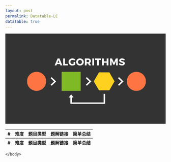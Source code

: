 ```yaml
---
layout: post
permalink: Datatable-LC
datatable: true
---
```

![](/assets/img/blogs/2100-01-01/algorithms.png)

<html lang="zh">
    <head>
        <meta charset="utf-8" />
        <title>LC DataTables</title>
        <!--样式-->
        <link rel="stylesheet" type="text/css" href="/assets/css/jquery.dataTables.css">
        <!-- jQuery -->
        <script type="text/javascript" charset="utf8" src="/assets/js/jquery.min.js"></script>
        <!-- DataTables -->
        <script type="text/javascript" charset="utf8" src="/assets/js/jquery.dataTables.js"></script>
        <script type="text/javascript">
            $(document).ready(function() {
                var payload = [
                    ["lc0001", "E", "Array", "Two Sum", "HashMap"],
                    ["lc0002", "E", "LinkedList", "Add Two Numbers", ""],
                    ["lc0003", "M", "String", "Longest Substring without Repeating Characters", "滑动窗口"],
                    ["lc0004", "M", "Array", "Median of Two Sorted Arrays", ""],
                    ["lc0005", "M", "String", "Longest Palindromic Substring", ""],
                    ["lc0006", "M", "String", "ZigZag Conversion", ""],
                    ["lc0007", "M", "Math", "Reverse Integer", ""],
                    ["lc0008", "M", "String", "String to Integer\(atoi\)", ""],
                    ["lc0009", "M", "Math", "Palindrome Number", ""],
                    ["lc0010", "M", "String", "Regular Expression Matching", ""],
                    ["lc0011", "M", "Array", "Container With Most Water", ""],
                    ["lc0012", "M", "String", "Integer to Roman", ""],
                    ["lc0013", "M", "String", "Roman to Integer", ""],
                    ["lc0014", "M", "String", "Longest Common Prefix", ""],
                    ["lc0015", "M", "Array", "3Sum", ""],
                    ["lc0016", "M", "Array", "3Sum Closest", ""],
                    ["lc0017", "M", "String", "Letter Combinations of a Phone Number", ""],
                    ["lc0018", "M", "Array", "4Sum", ""],
                    ["lc0019", "M", "LinkedList", "Remove Nth Node From End of List", ""],
                    ["lc0020", "M", "Stack", "Valid Parentheses", ""],
                    ["lc0021", "M", "LinkedList", "Merge Two Sorted Lists", ""],
                    ["lc0022", "M", "String", "Generate Parentheses", ""],
                    ["lc0023", "M", "LinkedList", "Merge k Sorted Lists", ""],
                    ["lc0024", "M", "LinkedList", "Swap Nodes in Pairs", ""],
                    ["lc0025", "M", "LinkedList", "Reverse Nodes in k-Group", ""],
                    ["lc0026", "M", "Array", "Remove Duplicates from Sorted Array", ""],
                    ["lc0027", "M", "Array", "Remove Element", ""],
                    ["lc0028", "M", "String", "Implement substr", ""],
                    ["lc0029", "M", "Bit Manipulation", "Divide Two Integers", ""],
                    ["lc0030", "M", "Two Pointers", "Substring with Concatenation of All Words", "找出字符串中所有给的words的起始index"],
                    ["lc0031", "M", "Array", "Next Permutation", ""],
                    ["lc0032", "H", "DP, Stack", "Longest Valid Parentheses", ""],
                    ["lc0033", "M", "Array", "Search in Rotated Sorted Array", ""],
                    ["lc0034", "M", "Array", "Find First and Last Position of Element in Sorted Array \(Search for a Range\)", ""],
                    ["lc0035", "M", "Array", "Search Insertion Position", ""],
                    ["lc0036", "M", "Array", "Valid Sudoku", ""],
                    ["lc0037", "M", "Backtracking", "Sudoku Solver", ""],
                    ["lc0038", "M", "String", "Count and Say", ""],
                    ["lc0039", "M", "Backtracking", "Combination Sum", ""],
                    ["lc0040", "M", "Backtracking", "Combination Sum II", ""],
                    ["lc0041", "M", "Array", "First Missing Positive", ""],
                    ["lc0042", "M", "Stack", "Trapping Rain Water", ""],
                    ["lc0043", "M", "String", "Multiply Strings", ""],
                    ["lc0044", "H", "DP", "Wildcard Matching", "二维DP"],
                    ["lc0045", "M", "DP, Greedy", "Jump Game II", ""],
                    ["lc0046", "M", "Backtracking", "Permutations", ""],
                    ["lc0047", "M", "Backtracking", "Permutations II", ""],
                    ["lc0048", "M", "Array", "Rotate Image", ""],
                    ["lc0049", "M", "String", "Group Anagrams", ""],
                    ["lc0050", "M", "Binary Search", "Power\(x, n\)", ""],
                    ["lc0051", "M", "Backtracking", "N-Queens", ""],
                    ["lc0052", "H", "Backtracking", "N-Queens II", ""],
                    ["lc0053", "M", "Array", "Maximum Subarray", ""],
                    ["lc0054", "M", "Array", "Spiral Matrix", ""],
                    ["lc0055", "M", "DP, Greedy", "Jump Game", ""],
                    ["lc0056", "M", "Sorting", "Merge Intervals", ""],
                    ["lc0057", "M", "Greedy", "Insert Interval", ""],
                    ["lc0058", "E", "String", "Length of Last Word", ""],
                    ["lc0059", "M", "Array", "Spiral Matrix II", ""],
                    ["lc0060", "H", "Math", "Permutation Sequence", ""],
                    ["lc0061", "M", "LinkedList", "Rotate List", ""],
                    ["lc0062", "M", "DP", "Unique Path", ""],
                    ["lc0063", "M", "DP", "Unique Path II", ""],
                    ["lc0064", "M", "DP", "Minimum Path Sum", ""],
                    ["lc0065", "M", "String", "Valid Number", ""],
                    ["lc0066", "M", "Array", "Plus One", ""],
                    ["lc0067", "M", "String", "Add Binary", ""],
                    ["lc0068", "H", "String", "Text Justification", "分首行末行和普通行模拟"],
                    ["lc0069", "M", "Binary Search", "Sqrt\(x\)", ""],
                    ["lc0070", "M", "DP", "Climb Stairs", ""],
                    ["lc0071", "M", "Stack", "Simplify Path", ""],
                    ["lc0072", "M", "DP", "Edit Distance", ""],
                    ["lc0073", "M", "Array", "Set Matrix Zeroes", ""],
                    ["lc0074", "M", "Array", "Search a 2D Matrix", ""],
                    ["lc0075", "M", "", "**75 Sort Colors**", ""],
                    ["lc0076", "M", "Two Pointers", "Minimum Window Substring", ""],
                    ["lc0077", "M", "Backtracking", "Combinations", ""],
                    ["lc0078", "M", "Backtracking", "Subsets", ""],
                    ["lc0079", "M", "Backtracking", "Word Search", ""],
                    ["lc0080", "M", "Array", "Remove Duplicates from Sorted Array II", "跟26比，允许元素最多出现两次"],
                    ["lc0081", "M", "Array", "Search in Rotated Sorted Array II", ""],
                    ["lc0082", "M", "LinkedList", "Remove Duplicates from Sorted List II", ""],
                    ["lc0083", "M", "LinkedList", "Remove Duplicates from Sorted List", ""],
                    ["lc0084", "M", "Array", "Largest Rectangle in Histogram", ""],
                    ["lc0085", "M", "Array", "Maximum Rectangle", ""],
                    ["lc0086", "M", "LinkedList", "Partition List", ""],
                    ["lc0087", "H", "String, DP", "Scramble String", ""],
                    ["lc0088", "M", "Array", "Merge Sorted Array", ""],
                    ["lc0089", "M", "Backtracking", "Gray Code", ""],
                    ["lc0090", "M", "Backtracking", "Subsets II", ""],
                    ["lc0091", "M", "DP", "Decode Ways", ""],
                    ["lc0092", "M", "LinkedList", "Reverse Linked List II", ""],
                    ["lc0093", "M", "Backtracking", "Restore IP Addresses", ""],
                    ["lc0094", "M", "Tree", "Binary Tree Inorder Traversal", ""],
                    ["lc0095", "M", "Tree", "Unique Binary Search Trees II", ""],
                    ["lc0096", "M", "DP, Tree", "Unique Binary Search Trees", "卡塔兰数的DP，两半截相乘的累加"],
                    ["lc0097", "M", "String, DP", "Interleaving String", ""],
                    ["lc0098", "M", "DFS, Tree", "Validate Binary Search Tree", ""],
                    ["lc0099", "M", "Tree", "Recover Binary Search Tree", ""],
                    ["lc0100", "M", "Tree", "Same Tree", ""],
                    ["lc0101", "M", "Tree", "Symmetric Tree", ""],
                    ["lc0102", "M", "Tree", "Binary Tree Level Order Traversal", ""],
                    ["lc0103", "M", "Tree", "Binary Tree Zigzag Level Order Traversal", ""],
                    ["lc0104", "M", "Tree", "Maximum Depth of Binary Tree", ""],
                    ["lc0105", "M", "Tree", "Construct Binary Tree from Preorder and Inorder Traversal", ""],
                    ["lc0106", "M", "Tree", "Construct Binary Tree from Inorder and Postorder Traversal", ""],
                    ["lc0107", "M", "Tree", "Binary Tree Level Order Traversal II", ""],
                    ["lc0108", "M", "Tree", "Convert Sorted Array to Binary Search Tree", ""],
                    ["lc0109", "M", "Tree", "Convert Sorted List to Binary Search Tree", ""],
                    ["lc0110", "M", "Tree", "Balanced Binary Tree", ""],
                    ["lc0111", "M", "Tree", "Minimum Depth of Binary Tree", ""],
                    ["lc0112", "M", "Tree", "Path Sum ", ""],
                    ["lc0113", "M", "Tree", "Path Sum II", ""],
                    ["lc0114", "M", "Tree", "Flatten Binary Tree to Linked List", ""],
                    ["lc0115", "H", "DP", "Distinct Subsequences", ""],
                    ["lc0116", "M", "Tree", "Populating Next Right Pointers in Each Node", "完美二叉树"],
                    ["lc0117", "M", "Tree", "Populating Next Right Pointers in Each Node II", "不一定是完美二叉树"],
                    ["lc0118", "M", "Array", "Pascal's Triangle", ""],
                    ["lc0119", "M", "Array", "Pascal's Triangle II", ""],
                    ["lc0120", "M", "DP", "Triangle", ""],
                    ["lc0121", "M", "DP", "Best Time to Buy and Sell Stock", ""],
                    ["lc0122", "M", "DP", "Best Time to Buy and Sell Stock II", "维护两个变量，一个买一个卖，比较谁大"],
                    ["lc0123", "M", "DP", "Best Time to Buy and Sell Stock III", ""],
                    ["lc0124", "M", "Tree", "Binary Tree Maximum Path Sum", "任意起始和终止位置"],
                    ["lc0125", "M", "Two Pointers", "Valid Palindrome", ""],
                    ["lc0126", "H", "BFS", "Word Ladder II", "单向或双向BFS"],
                    ["lc0127", "M", "BFS", "Word Ladder", ""],
                    ["lc0128", "M", "Array", "Longest Consecutive Sequence", ""],
                    ["lc0129", "M", "Tree", "Sum Root to Leaf Numbers", "正常前序"],
                    ["lc0130", "M", "DFS", "Surrounded Regions", ""],
                    ["lc0131", "M", "DP", "Palindrome Partitioning", ""],
                    ["lc0132", "M", "DP", "Palindrome Partitioning II", ""],
                    ["lc0133", "M", "Graph", "Clone Graph", ""],
                    ["lc0134", "M", "Greedy", "Gas Station", ""],
                    ["lc0135", "M", "Greedy", "Candy", ""],
                    ["lc0136", "M", "Bit Manipulation", "Single Number", ""],
                    ["lc0137", "M", "Bit Manipulation", "Single Number II", ""],
                    ["lc0138", "M", "LinkedList", "Copy List with Random Pointer", ""],
                    ["lc0139", "M", "DP", "Word Break", ""],
                    ["lc0140", "M", "DP", "Word Break II", ""],
                    ["lc0141", "M", "LinkedList", "Linked List Cycle", ""],
                    ["lc0142", "M", "LinkedList", "Linked List Cycle II", ""],
                    ["lc0143", "M", "LinkedList", "Reorder List", ""],
                    ["lc0144", "M", "Tree", "Binary Tree Preorder Traversal", ""],
                    ["lc0145", "M", "Tree", "Binary Tree Postorder Traversal", ""],
                    ["lc0146", "M", "Design", "LRU Cache", "1. Hashmap + Double Linkedlist 2. LinkedHashMap"],
                    ["lc0147", "M", "LinkedList", "Insertion Sort List", ""],
                    ["lc0148", "M", "LinkedList", "Sort List", ""],
                    ["lc0149", "H", "Math", "Max Point On a Line", ""],
                    ["lc0150", "M", "Stack", "Evaluate Reverse Polish Notation", ""],
                    ["lc0151", "M", "String", "Reverse Words in a String", ""],
                    ["lc0152", "M", "Array", "Maximum Product Subarray", ""],
                    ["lc0153", "M", "Array", "Find Minimum in Rotated Sorted Array", ""],
                    ["lc0154", "M", "Array", "Find Minimum in Rotated Sorted Array II", ""],
                    ["lc0155", "M", "Stack", "Min Stack", ""],
                    ["lc0156", "M", "Tree", "Binary Tree Upside Down", ""],
                    ["lc0157", "E", "Design", "Read N Characters Given Read4", ""],
                    ["lc0158", "H", "Design", "Read N Characters Given Read4 II - Call multiple times", ""],
                    ["lc0159", "M", "Two Pointers", "Longest Substring with At Most Two Distinct Characters", ""],
                    ["lc0160", "M", "LinkedList", "Intersection of Two Linked Lists", ""],
                    ["lc0161", "M", "String", "One Edit Distance", ""],
                    ["lc0162", "M", "Array", "Find Peak Element", ""],
                    ["lc0163", "E", "Array", "Missing Ranges", ""],
                    ["lc0164", "M", "Array", "Maximum Gap", "非排序数组两个相近元素的最大差值，桶排序"],
                    ["lc0165", "M", "String", "Compare Version Number", ""],
                    ["lc0166", "M", "Math, String", "Fraction to Recurring Decimal", ""],
                    ["lc0167", "M", "Array", "2Sum II - Input Array is Sorted", ""],
                    ["lc0168", "E", "String", "Excel Sheet Column Title", ""],
                    ["lc0169", "M", "Array", "Majority Element", ""],
                    ["lc0170", "M", "Array", "2Sum III - Data Structure Design", ""],
                    ["lc0171", "M", "Math", "Excel Sheet Column Number", ""],
                    ["lc0172", "M", "Math", "Factorial Trailing Zeros", ""],
                    ["lc0173", "M", "Tree", "Binary Search Tree Iterator", ""],
                    ["lc0174", "H", "DFS", "Dungeon Game", ""],
                    ["lc0175", "E", "SQL", "Combine Two Tables", ""],
                    ["lc0176", "M", "SQL", "Second Highest Salary", ""],
                    ["lc0177", "M", "SQL", "Nth Highest Salary", ""],
                    ["lc0178", "M", "SQL", "Rank Score", ""],
                    ["lc0179", "M", "String, Greedy", "Largest Number", "给一正整数数组，拼接出最大的数字"],
                    ["lc0180", "M", "SQL", "Consecutive Numbers", ""],
                    ["lc0181", "E", "SQL", "Employees Earning More Than Their Managers", ""],
                    ["lc0182", "E", "SQL", "Duplicate Emails", ""],
                    ["lc0183", "E", "SQL", "Customers Who Never Order", ""],
                    ["lc0184", "M", "SQL", "Department Highest Salary", ""],
                    ["lc0185", "H", "SQL", "Department Top 3 Salaries", ""],
                    ["lc0186", "M", "String", "Reverse Words in a String II", ""],
                    ["lc0187", "H", "Bit Manipulation", "Repeated DNA Sequence", ""],
                    ["lc0188", "M", "DP", "Best Time to Buy and Sell Stock IV", ""],
                    ["lc0189", "M", "Array", "Rotate Array", ""],
                    ["lc0190", "M", "Bit Manipulation", "Reverse Bits", ""],
                    ["lc0191", "M", "Bit Manipulation", "Number of 1 Bits", ""],
                    ["lc0192", "M", "Shell", "Word Frequency", ""],
                    ["lc0193", "E", "Shell", "Valid Phone Numbers", ""],
                    ["lc0194", "M", "Shell", "Transpose File", ""],
                    ["lc0195", "E", "Shell", "Tenth Line", ""],
                    ["lc0196", "E", "SQL", "Delete Duplicate Emails", ""],
                    ["lc0197", "E", "SQL", "Rising Temperature\n", ""],
                    ["lc0198", "M", "DP", "House Robber", ""],
                    ["lc0199", "M", "Tree, BFS", "Binary Tree Right Side View", ""],
                    ["lc0200", "M", "DFS, BFS, Union Find", "Number of Islands", ""],
                    ["lc0201", "M", "Bit Manipulation", "Bitwise AND of Numbers Range", ""],
                    ["lc0202", "M", "Hashtable", "Happy Number", ""],
                    ["lc0203", "M", "LinkedList", "Remove Linked List Elements", ""],
                    ["lc0204", "M", "Math", "Count Primes", ""],
                    ["lc0205", "M", "Hashtable", "Isomorphic Strings", ""],
                    ["lc0206", "M", "LinkedList", "Reverse Linked List", ""],
                    ["lc0207", "M", "Graph", "Course Schedule", ""],
                    ["lc0208", "M", "Trie", "Implement Trie \(Prefix Tree\)", ""],
                    ["lc0209", "M", "Sliding Window", "Minimize Size SubArray Sum", ""],
                    ["lc0210", "M", "Graph", "Course Schedule II", ""],
                    ["lc0211", "M", "Trie", "Design Add and Search Words Data Structure", ""],
                    ["lc0212", "M", "Trie", "Word Search II", ""],
                    ["lc0213", "M", "DP", "House Robber II", ""],
                    ["lc0214", "H", "String", "Shortest Palindrome", "添加字符使原字符是回文"],
                    ["lc0215", "M", "Divide and Conquer", "Kth Largest Element in an Array", ""],
                    ["lc0217", "E", "Array", "Contains Duplicate", ""],
                    ["lc0218", "M", "Sweep Line", "The Skyline Problem", ""],
                    ["lc0219", "M", "Array", "Contains Duplicate II", ""],
                    ["lc0221", "M", "DP", "Maximal Square", "01矩阵中找1组成的最大正方形"],
                    ["lc0222", "M", "Tree", "Count Complete Tree Nodes", ""],
                    ["lc0223", "M", "Math", "Rectangle Area", ""],
                    ["lc0224", "M", "Stack", "Basic Calculator", "只有加减和括号"],
                    ["lc0225", "M", "Queue", "Implement Stack using Queues", ""],
                    ["lc0226", "M", "Tree", "Invert Binary Tree", ""],
                    ["lc0227", "M", "String", "Basic Calculator II", "有加减乘除但没括号"],
                    ["lc0228", "M", "Array", "Summary Ranges", ""],
                    ["lc0229", "M", "Array", "Majority Element II", ""],
                    ["lc0230", "M", "Tree", "Kth Smallest Element in BST", ""],
                    ["lc0231", "M", "Bit Manipulation", "Power of Two", ""],
                    ["lc0232", "M", "Stack", "Implement Queue using Stacks", ""],
                    ["lc0233", "H", "Math", "Number of Digit One", ""],
                    ["lc0234", "M", "LinkedList", "Palindrome Linked List", ""],
                    ["lc0235", "M", "Tree", "Lowest Common Ancestor of a Binary Search Tree", ""],
                    ["lc0236", "M", "Tree", "Lowest Common Ancestor of Binary Tree", ""],
                    ["lc0237", "E", "LinkedList", "Delete Note in a Linked List", ""],
                    ["lc0238", "M", "Array", "Product of Array Except Self", ""],
                    ["lc0239", "M", "Heap", "Sliding Window Maximum", ""],
                    ["lc0240", "M", "Array", "Search a 2D Matrix II", ""],
                    ["lc0241", "M", "Divide and Conquer", "Different Ways to Add Parentheses", ""],
                    ["lc0242", "M", "Hashtable", "Valid Anagram", ""],
                    ["lc0243", "E", "Hashtable", "Shortest Word Distance", ""],
                    ["lc0244", "M", "Hashtable", "Shortest Word Distance II $", ""],
                    ["lc0250", "M", "Tree", "Count Univalue Subtrees", ""],
                    ["lc0251", "M", "Design", "Flatten 2D Vector", ""],
                    ["lc0252", "M", "", "Meeting Rooms", ""],
                    ["lc0253", "M", "", "Meeting Rooms II", ""],
                    ["lc0256", "M", "DP", "Paint House", "三种颜色，求最小价格"],
                    ["lc0257", "M", "Tree", "Binary Tree Paths", ""],
                    ["lc0258", "M", "Math", "Add Digits", ""],
                    ["lc0259", "M", "Array", "3Sum Smaller", ""],
                    ["lc0260", "M", "Bit Manipulation", "Single Number III", ""],
                    ["lc0261", "M", "DFS, BFS, UF", "Graph Valid Tree Medium", "判断图是不是树"],
                    ["lc0263", "M", "Math", "Ugly Number", ""],
                    ["lc0264", "M", "Math", "Ugly Number II", ""],
                    ["lc0265", "H", "DP", "Paint House II", "k种颜色，求最小价格"],
                    ["lc0266", "E", "String", "Palindrome Permutation", ""],
                    ["lc0268", "M", "Bit Manipulation", "Missing Number", "1到n之间，非排序，缺失的数"],
                    ["lc0269", "M", "Graph", "Alien Dictionary", ""],
                    ["lc0270", "E", "Tree", "Closest Binary Search Tree Value", ""],
                    ["lc0271", "M", "String", "Encode and Decode Strings", ""],
                    ["lc0272", "M", "Tree", "Closest Binary Search Tree Value II", ""],
                    ["lc0273", "M", "String", "Integer to English Words", ""],
                    ["lc0274", "M", "", "H-Index", ""],
                    ["lc0275", "M", "", "H-Index II", ""],
                    ["lc0277", "M", "Graph", "Find the Celebrity", ""],
                    ["lc0278", "E", "Binary Search", "First Bad Version", ""],
                    ["lc0279", "M", "DP", "Perfect Squares", ""],
                    ["lc0280", "M", "", "**280 Wiggle Sort**", ""],
                    ["lc0282", "M", "Backtracking", "Expression Add Operators", ""],
                    ["lc0283", "M", "Array", "Move Zeroes", ""],
                    ["lc0284", "M", "Design", "Peeking Iterator", ""],
                    ["lc0285", "M", "Tree", "Inorder Successor in BST", "这道题输入是root，510则是给个node"],
                    ["lc0287", "M", "Array", "Find the Duplicate Number", ""],
                    ["lc0289", "M", "Array", "Game of Life", ""],
                    ["lc0290", "M", "Hashtable", "Word Pattern", ""],
                    ["lc0295", "M", "Heap", "Find Median from Data Stream", ""],
                    ["lc0296", "H", "BFS", "Best Meeting Point", "选择排序"],
                    ["lc0297", "M", "Tree", "Serialize and Deserialize Binary Tree", ""],
                    ["lc0298", "M", "Tree", "Binary Tree Longest Consecutive Sequence", ""],
                    ["lc0299", "M", "Hashtable", "Bulls and Cows", ""],
                    ["lc0300", "M", "DP", "Longest Increasing Subsequence", ""],
                    ["lc0301", "M", "BFS", "Remove Invalid Parentheses", ""],
                    ["lc0303", "M", "Design", "Range Sum Query - Immutable", "prefix sum"],
                    ["lc0304", "M", "DP, Design", "Range Sum Query 2D - Immutable", "DP + prefix sum"],
                    ["lc0305", "M", "DFS", "Number of Islands II", ""],
                    ["lc0306", "M", "Backtracking", "Additive Number", ""],
                    ["lc0307", "M", "Design", "Range Sum Query - Mutable", ""],
                    ["lc0308", "H", "Design", "Range Sum Query 2D - Mutable", "线段树, Binary Indexed Tree"],
                    ["lc0309", "M", "DP", "Best Time to Buy and Sell Stock with Cooldown", ""],
                    ["lc0310", "M", "Tree", "Minimum Height Trees", "BFS"],
                    ["lc0311", "M", "Array", "Sparse Matrix Multiplication", "两个稀疏矩阵相乘"],
                    ["lc0312", "M", "DP", "Burst Balloons", ""],
                    ["lc0313", "M", "Math", "Super Ugly Number", ""],
                    ["lc0314", "M", "Tree", "Binary Tree Vertical Order Traversal $", "BFS"],
                    ["lc0315", "M", "Segment Tree", "Count of Smaller Numbers After Self", ""],
                    ["lc0316", "M", "String", "Remove Duplicate Letters", ""],
                    ["lc0317", "H", "BFS", "Remove Duplicate Letters", "每栋楼做BFS"],
                    ["lc0318", "M", "Array, Bit Manipulation", "Maximum Product of Word Lengths", ""],
                    ["lc0319", "M", "Math", "Bulb Switcher", ""],
                    ["lc0322", "M", "DP", "Coin Change", ""],
                    ["lc0323", "M", "DFS", "Number of Connected Components in an Undirected Graph", ""],
                    ["lc0325", "M", "Hashtable", "Maximum Size Subarray Sum Equals k", ""],
                    ["lc0328", "M", "LinkedList", "Odd Even Linked List", ""],
                    ["lc0329", "M", "DP", "Longest Increasing Path in a Matrix", ""],
                    ["lc0332", "H", "DFS", "Reconstruct Itinerary", ""],
                    ["lc0336", "M", "Hashtable", "Palindrome Pairs", ""],
                    ["lc0337", "M", "Tree, DFS", "House Robber III", "二叉树的抢劫房子，root是入口"],
                    ["lc0338", "M", "DP", "Counting Bits", ""],
                    ["lc0339", "M", "DFS", "Nested List Weight Sum", ""],
                    ["lc0340", "M", "Hashtable", "Longest Substring with At Most K Distinct Characters", "Sliding Window"],
                    ["lc0341", "M", "Stack", "Flatten Nested List Iterator", ""],
                    ["lc0343", "M", "DP", "Integer Break", ""],
                    ["lc0344", "M", "String", "Reverse String", ""],
                    ["lc0345", "M", "String", "Reverse Vowels of a String", ""],
                    ["lc0346", "M", "Queue", "Moving Average from Data Stream", ""],
                    ["lc0347", "M", "Hashtable", "Top K Frequent Elements", ""],
                    ["lc0348", "M", "Design", "Design Tic-Tac-Toe", ""],
                    ["lc0349", "M", "Hashtable", "Intersection of Two Arrays", ""],
                    ["lc0350", "M", "Hashtable", "Intersection of Two Arrays II", ""],
                    ["lc0352", "H", "Hashtable", "Data Stream as Disjoint Intervals", ""],
                    ["lc0355", "M", "Design", "Design Twitter", ""],
                    ["lc0358", "H", "String, Greedy", "Rearrange String k Distance Apart", ""],
                    ["lc0359", "E", "Design", "Logger Rate Limiter", ""],
                    ["lc0362", "M", "Design", "Design Hit Counter", ""],
                    ["lc0366", "M", "Tree", "Find Leaves of Binary Tree", ""],
                    ["lc0368", "M", "DP", "Largest Divisible Subset", ""],
                    ["lc0369", "M", "LinkedList", "Plus One Linked List", ""],
                    ["lc0371", "M", "Bit Manipulation", "Sum of Two Integers", ""],
                    ["lc0373", "M", "Heap", "Find K Pairs with Smallest Sums", "两个数组中各挑一个数字，找出k对最小的"],
                    ["lc0374", "E", "Binary Search", "Guess Number Higher or Lower", ""],
                    ["lc0376", "M", "DP， Greedy", "Wiggle Subsequence", ""],
                    ["lc0377", "M", "Backtracking", "Combination Sum IV", ""],
                    ["lc0378", "M", "Binary Search", "Kth Smallest Element in a Sorted Matrix", ""],
                    ["lc0380", "M", "Design", "Insert Delete GetRandom O\(1\)", ""],
                    ["lc0383", "M", "String", "Ransom Note", ""],
                    ["lc0384", "M", "Design", "Shuffle an Array", "Math.random()"],
                    ["lc0386", "M", "DFS", "Lexicographical Numbers", ""],
                    ["lc0387", "M", "String", "First Unique Character in a String", ""],
                    ["lc0389", "M", "Hashtable", "Find the Difference", ""],
                    ["lc0390", "M", "Recursion, Math", "Elimination Game", ""],
                    ["lc0392", "M", "DP", "Is Subsequence", ""],
                    ["lc0394", "M", "Recursion", "Decode String", ""],
                    ["lc0395", "M", "Recursion, Hashtable", "Longest Substring with At Least K Repeating Characters", ""],
                    ["lc0397", "M", "Recursion", "Integer Replacement", ""],
                    ["lc0398", "M", "Array", "Random Pick Index", ""],
                    ["lc0399", "M", "UF", "Evaluate Division", ""],
                    ["lc0402", "M", "Stack", "Remove k Digits", ""],
                    ["lc0403", "H", "DP", "Frog Jump", ""],
                    ["lc0404", "E", "Tree", "Sum of Left Leaves", "如何判断左叶子，传递参数或判断两层"],
                    ["lc0406", "M", "Greedy", "Queue Reconstruction by Height", ""],
                    ["lc0407", "M", "Stack", "Trapping Rain Water II", ""],
                    ["lc0409", "M", "Hashtable", "Longest Palindrome", ""],
                    ["lc0412", "E", "Array", "Fizz Buzz", ""],
                    ["lc0413", "M", "DP", "Arithmetic Slices", ""],
                    ["lc0415", "E", "String", "Add Strings", "非负，从后向前"],
                    ["lc0416", "M", "DP", "Partition Equal Subset Sum", ""],
                    ["lc0417", "M", "BFS, DFS", "Pacific Atlantic Water Flow", ""],
                    ["lc0420", "H", "String", "Partition Equal Subset Sum", ""],
                    ["lc0424", "M", "String", "Longest Repeating Character Replacement", ""],
                    ["lc0426", "M", "Tree", "Convert Binary Search Tree to Sorted Doubly Linked List", ""],
                    ["lc0427", "M", "DFS", "Construct Quad Tree", ""],
                    ["lc0428", "H", "DFS, BFS", "Serialize and Deserialize N-ary Tree", ""],
                    ["lc0429", "M", "Tree, BFS", "N-ary Tree Level Order Traversal", ""],
                    ["lc0430", "M", "DFS", "Flatten a Multilevel Doubly Linked List", ""],
                    ["lc0433", "M", "BFS", "Minimum Genetic Mutation", ""],
                    ["lc0436", "M", "Sweep Line", "Find Right Interval", ""],
                    ["lc0437", "M", "Tree", "Path Sum III", "不必非是root开始到leaf结束，只要向下的路径就行，树的preSum"],
                    ["lc0438", "M", "String", "Find All Anagrams in a String", ""],
                    ["lc0440", "H", "Trie", "K-th Smallest in Lexicographical Order", "二元树"],
                    ["lc0441", "E", "Array", "Arranging Coins", "Binary Search"],
                    ["lc0442", "M", "Array", "Find All Duplicates in an Array", ""],
                    ["lc0443", "M", "String", "String Compression", ""],
                    ["lc0445", "M", "LinkedList", "Add Two Numbers II", ""],
                    ["lc0447", "M", "Hashtable", "Number of Boomerangs", ""],
                    ["lc0448", "M", "Array", "Find All Numbers Disappeared in an Array", ""],
                    ["lc0449", "M", "Tree", "Serialize and Deserialize BST", ""],
                    ["lc0450", "M", "Tree", "Delete Node in a BST", ""],
                    ["lc0451", "M", "Sorting", "Sort Characters By Frequency", ""],
                    ["lc0452", "M", "Greedy", "Minimum Number of Arrows to Burst Balloons", ""],
                    ["lc0453", "M", "Math", "Minimum Moves to Equal Array Elements", ""],
                    ["lc0455", "M", "Greedy", "Assign Cookies", ""],
                    ["lc0456", "M", "Array, Stack", "132 Pattern", "判断是否有i < j < k and nums[i] < nums[k] < nums[j]的subsequence"],
                    ["lc0460", "H", "Design", "LFU", ""],
                    ["lc0461", "M", "Bit Manipulation", "Hamming Distance", ""],
                    ["lc0462", "M", "Sorting", "Minimum Moves to Equal Array Elements II", ""],
                    ["lc0463", "M", "Hashtable", "Island Perimeter", ""],
                    ["lc0468", "M", "String", "Validate IP Address", ""],
                    ["lc0472", "H", "DFS", "Concatenated Words", "Trie + DFS"],
                    ["lc0473", "M", "DFS", "Matchsticks to Square", ""],
                    ["lc0483", "H", "Math", "Smallest Good Base", ""],
                    ["lc0488", "M", "DFS", "Zuma Game", "DFS+剪枝，A星"],
                    ["lc0489", "H", "DFS", "Robot Room Cleaner", ""],
                    ["lc0490", "M", "BFS", "The Maze", ""],
                    ["lc0494", "M", "DP", "Target Sum", "数组中非负整数组合加减符号使其等于目标数"],
                    ["lc0493", "H", "Array", "Reverse Pairs", "Merge Sort"],
                    ["lc0498", "M", "Array", "Diagonal Traverse", "矩阵左上右下再右下左上的对角线遍历"],
                    ["lc0499", "H", "BFS", "The Maze III", ""],
                    ["lc0500", "M", "Hashtable", "Keyboard Row", ""],
                    ["lc0503", "M", "Array", "Next Greater Element II", ""],
                    ["lc0505", "M", "BFS", "The Maze II", ""],
                    ["lc0508", "M", "Tree", "Most Frequent Subtree Sum", ""],
                    ["lc0509", "E", "DP", "Fibonacci Number", ""],
                    ["lc0510", "M", "Tree", "Inorder Successor in BST II", "跟285比，这个只给一个node不知道root"],
                    ["lc0513", "M", "Tree", "Find Bottom Left Tree Value", ""],
                    ["lc0516", "M", "DP", "Longest Palindromic Subsequence", ""],
                    ["lc0518", "M", "DP", "Coin Change 2", ""],
                    ["lc0523", "M", "Array", "Continuous Subarray Sum", ""],
                    ["lc0524", "M", "Two Pointers", "Longest Word in Dictionary through Deleting", ""],
                    ["lc0525", "M", "Hashtable", "Contiguous Array", ""],
                    ["lc0528", "M", "Array", "Random Pick with Weight", ""],
                    ["lc0529", "M", "Array", "Minesweeper", "扫雷模拟"],
                    ["lc0532", "M", "Array, Hashtable", "K-diff Pairs in an Array", ""],
                    ["lc0535", "M", "Hashtable", "Encode and Decode TinyURL", ""],
                    ["lc0538", "M", "Tree", "Convert BST to Greater Tree", ""],
                    ["lc0540", "M", "Binary Search", "Single Element in a Sorted Array", ""],
                    ["lc0542", "M", "Array", "01 Matrix", "返回每个元素距离最近的0的距离BFS DP"],
                    ["lc0543", "M", "Tree", "Diameter of Binary Tree", ""],
                    ["lc0545", "M", "DFS, Tree", "Boundary of Binary Tree", ""],
                    ["lc0547", "H", "Design", "Friend Circles / Number of Provinces", ""],
                    ["lc0554", "M", "Hashtable", "Brick Wall", ""],
                    ["lc0556", "M", "Math, Two Pointers", "Next Greater Element III", ""],
                    ["lc0557", "M", "String", "Reverse Words in a String III", ""],
                    ["lc0560", "M", "Array", "Subarray Sum Equals K", ""],
                    ["lc0561", "M", "Array", "Array Partition I", ""],
                    ["lc0563", "M", "Tree", "Binary Tree Tilt", ""],
                    ["lc0567", "M", "Sliding Window", "Permutation in String", ""],
                    ["lc0568", "H", "DP", "Maximum Vacation Days", ""],
                    ["lc0572", "E", "Tree", "Subtree of Another Tree", ""],
                    ["lc0581", "M", "Array", "Shortest Unsorted Continuous Subarray", ""],
                    ["lc0582", "M", "Hashtable", "Kill Process", "BFS DFS"],
                    ["lc0585", "M", "SQL", "Investments in 2016", ""],
                    ["lc0588", "H", "Design", "Design In-Memory File System", ""],
                    ["lc0589", "E", "Tree", "N-ary Tree Preorder Traversal", ""],
                    ["lc0605", "M", "Array", "Can Place Flowers", ""],
                    ["lc0608", "M", "SQL", "Tree Node", ""],
                    ["lc0611", "M", "Array", "Valid Triangle Number", ""],
                    ["lc0617", "M", "Tree", "Merge Two Binary Tree", ""],
                    ["lc0621", "M", "Queue", "Task Scheduler", ""],
                    ["lc0622", "M", "Design", "Design Circular Queue", ""],
                    ["lc0628", "M", "Array", "Maximum Product of Three Numbers", ""],
                    ["lc0630", "H", "Sorting", "Course Schedule III", ""],
                    ["lc0635", "M", "Design", "Design Log Storage System", "HashMap"],
                    ["lc0636", "M", "Stack", "Exclusive Time of Functions", ""],
                    ["lc0639", "H", "Recursion", "Decode Ways II", "跟91比多了个星号"],
                    ["lc0642", "M", "Design", "Design Search Autocomplete System", ""],
                    ["lc0645", "M", "Hashtable", "Set Mismatch", ""],
                    ["lc0647", "M", "DP", "Palindromic Substrings", ""],
                    ["lc0652", "M", "Tree", "Find Duplicate Subtrees", ""],
                    ["lc0653", "M", "Tree", "2Sum - Input is a BST", ""],
                    ["lc0654", "M", "Tree", "Maximum Binary Tree", ""],
                    ["lc0657", "M", "String", "Judge Route Cycle", ""],
                    ["lc0658", "M", "Array", "Find K Closest Elements", ""],
                    ["lc0662", "M", "Tree", "Maximum Width of Binary Tree", ""],
                    ["lc0669", "M", "Tree", "Trim a Binary Search Tree", ""],
                    ["lc0674", "M", "DP", "Longest Continuous Increasing Subsequence", ""],
                    ["lc0678", "H", "Stacks", "Valid Parenthesis String", "跟20比，星号可以代表左括号或右括号"],
                    ["lc0679", "H", "Recursion", "24 Game", ""],
                    ["lc0680", "E", "Two Pointers", "Valid Palindrome II", "可以删掉一个字符的情况下判断回文，不一致的时候尝试删两边"],
                    ["lc0688", "M", "DP", "Knight Probability in Chessboard", ""],
                    ["lc0689", "H", "DP", "Maximum Sum of 3 Non-Overlapping Subarrays", "找出一个整数数组中，三个不重叠子数组的起点index集合，每个子数组长度为k，使得三个子数组相加的和最大，有多个就按照三个组合的字典序由小到大返回"],
                    ["lc0691", "H", "DP", "Stickers to Spell Word", "背包问题变形"],
                    ["lc0692", "M", "PQ, Quick Select", "Top K Frequent Words", ""],
                    ["lc0694", "M", "DFS, BFS, UF", "Number of Distinct Islands", ""],
                    ["lc0695", "M", "Array", "Max Area of Island", ""],
                    ["lc0697", "M", "Array", "Degree of an Array", ""],
                    ["lc0698", "M", "DP", "Partition to K Equal Sum Subsets", ""],
                    ["lc0702", "M", "Binary Search", "Search in a Sorted Array of Unknown Size", ""],
                    ["lc0703", "M", "Heap", "Kth Largest Element in a Stream", ""],
                    ["lc0704", "M", "Binary Search", "Binary Search", ""],
                    ["lc0705", "E", "Design", "Design HashSet", ""],
                    ["lc0706", "M", "Design", "Design HashMap", "Array取模模拟或者链地址法"],
                    ["lc0707", "M", "LinkedList", "Design Linked List", ""],
                    ["lc0708", "M", "LinkedList", "Insert into a Sorted Circular Linked List", ""],
                    ["lc0713", "M", "Array", "Subarray Product Less Than K", "双指针"],
                    ["lc0714", "M", "DP", "Best Time to Buy and Sell Stock with Transaction Fee", ""],
                    ["lc0716", "E", "Stack", "Max Stack", ""],
                    ["lc0718", "M", "DP", "Maximum Length of Repeated Subarray", "两个整数数组中的最长的子数组"],
                    ["lc0717", "M", "Array", "1-bit and 2-bit Characters", ""],
                    ["lc0721", "M", "DFS", "Accounts Merge", ""],
                    ["lc0722", "M", "String", "Remove Comments ", ""],
                    ["lc0723", "M", "Two Pointers", "Candy Crush", ""],
                    ["lc0724", "E", "Array", "Find Pivot Index", "左右两边和相同的元素下标"],
                    ["lc0726", "H", "Hashtable", "Number of Atoms", "排序"],
                    ["lc0727", "M", "DP", "Minimum Window Subsequence", ""],
                    ["lc0731", "M", "Hashtable", "My Calendar II", "TreeMap"],
                    ["lc0733", "E", "DFS", "Flood Fill", ""],
                    ["lc0735", "M", "Stack", "Asteroid Collision", ""],
                    ["lc0739", "M", "Stack", "Daily Temperatures", "Deque"],
                    ["lc0740", "M", "DP", "Delete and Earn", "按照规律删除获得分数最高"],
                    ["lc0743", "M", "Graph", "Network Delay Time", ""],
                    ["lc0746", "E", "DP", "Min Cost Climbing Stairs", ""],
                    ["lc0760", "M", "Hashtable", "Find Anagram Mappings", ""],
                    ["lc0761", "H", "Recursion", "Special Binary String", "quick sort"],
                    ["lc0767", "M", "Greedy", "Reorganize String", "重排字符让字符串相邻字符不一样，插空"],
                    ["lc0768", "H", "Array, Stack", "Max Chunks to Make Sorted II", "跟769比，可为任何数"],
                    ["lc0769", "M", "Array", "Max Chunks to Make Sorted", "跟768比，为1到array长度的数"],
                    ["lc0770", "H", "Stack", "Basic Calculator IV", "多项式或两个栈"],
                    ["lc0771", "M", "Hashtable", "Jewels and Stones", ""],
                    ["lc0772", "H", "Stack", "Basic Calculator III", "加减乘除和括号，两个stack"],
                    ["lc0776", "M", "Tree", "Split BST", ""],
                    ["lc0779", "M", "Recursion", "K-th Symbol in Grammar", ""],
                    ["lc0780", "H", "Math", "Reaching Points", "反方向辗转相减"],
                    ["lc0785", "M", "BFS, DFS, Union Find", "Is Graph Bipartite", ""],
                    ["lc0787", "M", "Graph", "Cheapest Flights Within K Stops", "Dijkstra"],
                    ["lc0794", "M", "Hashtable", "Valid Tic-Tac-Toe State", ""],
                    ["lc0797", "M", "Backtracking", "All Paths From Source to Target", ""],
                    ["lc0804", "M", "String", "Unique Morse Code Words", ""],
                    ["lc0811", "M", "Hashtable", "Subdomain Visit Count", ""],
                    ["lc0814", "M", "Tree", "Binary Tree Pruning", ""],
                    ["lc0819", "M", "String", "Most Common Word", ""],
                    ["lc0829", "H", "Math", "Consecutive Numbers Sum", "等差数列公式, log(n)"],
                    ["lc0831", "M", "String", "Masking Personal Information", "直接模拟"],
                    ["lc0833", "M", "String", "Find And Replace in String", "用新的若干长度字母组替换原来的字母组"],
                    ["lc0836", "E", "Math", "Rectangle Overlap", ""],
                    ["lc0838", "M", "Two Pointers, DP", "Push Dominoes", ""],
                    ["lc0842", "M", "Backtracking", "Split Array into Fibonacci Sequence", ""],
                    ["lc0844", "E", "String, Stack", "Backspace String Compare", ""],
                    ["lc0846", "M", "Hashtable", "Hand of Straights", ""],
                    ["lc0847", "H", "BFS", "Shortest Path Visiting All Nodes", ""],
                    ["lc0860", "M", "Greedy", "Lemonade Change", ""],
                    ["lc0863", "M", "Tree", "All Nodes Distance K in Binary Tree", ""],
                    ["lc0868", "E", "Bit Manipulation", "Binary Gap", ""],
                    ["lc0876", "E", "LinkedList", "Middle of the Linked List", ""],
                    ["lc0886", "M", "Graph", "Possible Bipartition", ""],
                    ["lc0887", "H", "DP", "Super Egg Drop", ""],
                    ["lc0889", "M", "Tree", "Construct Binary from Preorder and Postorder Traversal", ""],
                    ["lc0895", "H", "Design", "Maximum Frequency Stack", ""],
                    ["lc0896", "E", "Array", "Monotonic Array", "判断数组是单调递增或递减"],
                    ["lc0901", "M", "Stack", "Online Stock Span", "单调栈，类似739"],
                    ["lc0904", "M", "Two Pointers", "Fruits Into Basket", ""],
                    ["lc0912", "M", "Sort", "Sort Array", ""],
                    ["lc0915", "M", "Array", "Partition Array into Disjoint Intervals", ""],
                    ["lc0917", "E", "String", "Reverse Only Letters", ""],
                    ["lc0918", "M", "DP", "Maximum Sum Circular Subarray", ""],
                    ["lc0921", "M", "String, Stack", "Minimum Add to Make Parentheses Valid", "栈或者计数"],
                    ["lc0929", "M", "String", "Unique Email Address", ""],
                    ["lc0931", "M", "DP", "Minimum Falling Path Sum", "二维DP"],
                    ["lc0934", "M", "Array", "Shortest Bridge", "同时用DFS+BFS"],
                    ["lc0935", "M", "DP", "Knight Dialer", ""],
                    ["lc0939", "M", "Math", "Minimum Area Rectangle", "给一组点的坐标组成最小的矩形"],
                    ["lc0945", "M", "Sort", "Minimum Increment to Make Array Unique", ""],
                    ["lc0946", "M", "Stack", "Validate Stack Sequence", ""],
                    ["lc0953", "E", "String", "Verifying an Alien Dictionary", "跟269比只是检查顺序"],
                    ["lc0973", "M", "Divide and Conquer", "K Closest Points from Origin", ""],
                    ["lc0977", "E", "Array, Two Pointers", "Squares of a Sorted Array", "从右到左build最后的数组"],
                    ["lc0979", "M", "Tree, DFS", "Distribute Coins in Binary Tree", ""],
                    ["lc0980", "H", "DFS", "Unique Paths III", "确定开始位置和总步长后，类似走迷宫的DFS"],
                    ["lc0981", "M", "Hashtable", "Time Based Key-Value Store", ""],
                    ["lc0984", "M", "Greedy", "String Without AAA or BBB", ""],
                    ["lc0985", "M", "Array", "Sum of Even Numbers After Queries", "直接模拟"],
                    ["lc0986", "M", "Two Pointers", "Interval List Intersections", ""],
                    ["lc0987", "H", "Tree", "Vertical Order Traversal of a Binary Tree", ""],
                    ["lc0993", "M", "Tree", "Cousins in Binary Tree", "DFS BFS"],
                    ["lc0994", "M", "BFS", "Rotting Oranges", ""],
                    ["lc1004", "M", "Sliding Window", "Max Consecutive Ones III", ""],
                    ["lc1008", "M", "Tree", "Construct Binary Search Tree from Preorder Traversal", ""],
                    ["lc1010", "M", "HashTable", "Pairs of Songs With Total Durations Divisible by 60 ", ""],
                    ["lc1011", "M", "Binary Search", "Capacity To Ship Packages Within D Days", ""],
                    ["lc1013", "M", "Array", "Partition Array Into Three Parts With Equal Sum", ""],
                    ["lc1014", "M", "DP", "Best Sightseeing Pair", ""],
                    ["lc1019", "M", "LinkedList", "Next Greater Node In Linked List", ""],
                    ["lc1025", "E", "Math, DP", "Divisor Game", ""],
                    ["lc1026", "M", "Tree", "Maximum Difference Between Node and Ancestor", ""],
                    ["lc1028", "H", "Tree", "Recover a Tree From Preorder Traversal", ""],
                    ["lc1029", "M", "Greedy", "Two City Scheduling", ""],
                    ["lc1032", "H", "String", "Stream of Characters", "Trie"],
                    ["lc1038", "M", "Tree", "Binary Search Tree to Greater Sum Tree", ""],
                    ["lc1046", "M", "Queue", "Last Stone Weight", ""],
                    ["lc1047", "E", "String, Stack", "Remove All Adjacent Duplicates In String", ""],
                    ["lc1049", "M", "String, Stack", "Minimum Remove to Make Valid Parentheses", ""],
                    ["lc1071", "M", "String", "Greatest Common Divisor of Strings", ""],
                    ["lc1074", "H", "Array", "Number of Submatrices That Sum to Target", "二维数组前缀和"],
                    ["lc1081", "M", "String", "Smallest Subsequence of Distinct Characters", "同316"],
                    ["lc1089", "E", "Array", "Duplicate Zeros", ""],
                    ["lc1091", "M", "BFS", "Shortest Path in Binary Matrix", ""],
                    ["lc1094", "M", "Array", "Brace Expansion II", "PQ或仅Array"],
                    ["lc1096", "H", "DFS, BFS", "Brace Expansion II", ""],
                    ["lc1137", "E", "DP", "N-th Tribonacci Number", ""],
                    ["lc1143", "M", "DP", "Longest Common Subsequence", ""],
                    ["lc1146", "M", "Array", "Snapshot Array", ""],
                    ["lc1151", "M", "Sliding Window", "Minimum Swaps to Group All 1's Together", ""],
                    ["lc1155", "M", "DP", "Number of Dice Rolls With Target Sum", ""],
                    ["lc1161", "M", "Tree, BFS", "Maximum Level Sum of a Binary Tree", ""],
                    ["lc1163", "H", "String", "Last Substring in Lexicographical Order", ""],
                    ["lc1169", "M", "Hashtable", "Invalid Transactions", ""],
                    ["lc1178", "H", "String", "Number of Valid Words for Each Puzzle", "字符出现与否用状态压缩，HashMap保存"],
                    ["lc1189", "E", "String", "Maximum Number of Balloons", "统计原字符串中的字符数目，然后来计算"],
                    ["lc1190", "M", "String, Recursion", "Reverse Substrings Between Each Pair of Parentheses", ""],
                    ["lc1197", "M", "BFS", "Minimum Knight Moves", ""],
                    ["lc1200", "E", "Array", "Minimum Absolute Difference", "排序后找出最小差值"],
                    ["lc1206", "H", "Design", "Minimum Absolute Difference", "设计跳表主要理解add方法"],
                    ["lc1209", "M", "Stack", "Remove All Adjacent Duplicates in String II", "删除k倍相邻的字符，删除后再相邻也要删除，循环往复操作，使用栈，计数"],
                    ["lc1235", "H", "DP", "Maximum Profit in Job Scheduling", ""],
                    ["lc1236", "H", "BFS", "Web Crawler", ""],
                    ["lc1239", "M", "DFS", "Maximum Length of a Concatenated String with Unique Characters", ""],
                    ["lc1241", "M", "String", "Minimum Remove to Make Valid Parentheses", ""],
                    ["lc1242", "M", "Design", "Web Crawler Multithreaded", ""],
                    ["lc1244", "M", "Design, Hashtable", "Design A Leaderboard", "HashMap, TreeMap"],
                    ["lc1248", "M", "Sliding Window", "Count Number of Nice Subarrays", ""],
                    ["lc1249", "M", "Stack", "Minimum Remove to Make Valid Parentheses", ""],
                    ["lc1254", "M", "DFS", "Number of Closed Islands", ""],
                    ["lc1268", "M", "String", "Search Suggestions System", ""],
                    ["lc1274", "H", "DFS", "Number of Ships in a Rectangle", "DFS"],
                    ["lc1275", "M", "Array", "Find Winner on a Tic Tac Toe Game", ""],
                    ["lc1277", "M", "DP", "Count Square Submatrices with All Ones", "重叠的正方形算不同的"],
                    ["lc1281", "E", "Math", "Subtract the Product and Sum of Digits of an Integer", ""],
                    ["lc1282", "M", "Hashtable", "Group the People Given the Group Size They Belong To", ""],
                    ["lc1286", "M", "Design", "Iterator for Combination", "逆序检查，顺序推进"],
                    ["lc1297", "M", "String", "Maximum Number of Occurrences of a Substring", ""],
                    ["lc1304", "E", "Array", "Find N Unique Integers Sum up to Zero", ""],
                    ["lc1312", "H", "DP", "Minimum Insertion Steps to Make a String Palindrome", ""],
                    ["lc1314", "M", "DP", "Matrix Block Sum", "矩阵的区域和，新的矩阵的每个元素都满足一定条件"],
                    ["lc1326", "H", "DP", "Minimum Number of Taps to Open to Water a Garden", ""],
                    ["lc1328", "M", "String, Greedy", "Break a Palindrome", ""],
                    ["lc1329", "M", "Array", "Sort the Matrix Diagonally", ""],
                    ["lc1332", "E", "String", "Remove Palindromic Subsequences", ""],
                    ["lc1344", "M", "Math", "Angle Between Hands of a Clock", ""],
                    ["lc1347", "M", "String", "Minimum Number of Steps to Make Two Strings Anagram", ""],
                    ["lc1348", "M", "Design", "Tweet Counts Per Frequency", "Treemap"],
                    ["lc1351", "M", "Array", "Count Negative Numbers in a Sorted Matrix", "Binary Search"],
                    ["lc1353", "M", "Greedy", "Maximum Number of Events That Can Be Attended", "最小堆"],
                    ["lc1356", "E", "Array, DP", "Sort Integers by The Number of 1 Bits", "DP或bitcount方法"],
                    ["lc1359", "M", "Math", "Count All Valid Pickup and Delivery Options", ""],
                    ["lc1371", "M", "String", "Find the Longest Substring Containing Vowels in Even Counts", ""],
                    ["lc1372", "M", "Tree, DP", "Longest ZigZag Path in a Binary Tree", ""],
                    ["lc1381", "H", "Design", "Insert Delete GetRandom O(1) - Duplicates allowed", ""],
                    ["lc1386", "M", "Bit Manipulation", "Cinema Seat Allocation", ""],
                    ["lc1389", "E", "Array", "Cinema Seat Allocation", "模拟"],
                    ["lc1392", "M", "String", "Longest Happy Prefix", "暴力和KMP"],
                    ["lc1396", "M", "Design", "Design Underground System", "两个HashMap"],
                    ["lc1405", "M", "Greedy", "Longest Happy String", ""],
                    ["lc1413", "E", "Array", "Minimum Value to Get Positive Step by Step Sum", "前缀和"],
                    ["lc1424", "M", "Array", "Diagonal Traverse II", "跟498比较，这个题是全部向右上"],
                    ["lc1428", "M", "Binary Search", "Leftmost Column with at Least a One", "将二维数组转换为一维来处理，然后二分"],
                    ["lc1439", "H", "Binary Search", "Find the Kth Smallest Sum of a Matrix With Sorted Rows", ""],
                    ["lc1448", "M", "Tree", "Count Good Nodes in Binary Tree", ""],
                    ["lc1457", "M", "Tree", "Pseudo-Palindromic Paths in a Binary Tree", ""],
                    ["lc1459", "M", "SQL", "Rectangles Area", ""],
                    ["lc1470", "E", "Array", "Shuffle the Array", ""],
                    ["lc1472", "M", "Design", "Design Browser History", "Double LinkedList"],
                    ["lc1475", "E", "Stack", "Final Prices With a Special Discount in a Shop", "单调栈"],
                    ["lc1487", "M", "Hashtable, Recursion", "Making File Names Unique", ""],
                    ["lc1492", "M", "Math", "The kth Factor of n", ""],
                    ["lc1509", "M", "Array", "Minimum Difference Between Largest and Smallest Value in Three Moves", "排序或贪心"],
                    ["lc1531", "H", "DP", "String Compression II", ""],
                    ["lc1567", "M", "DP, Greedy", "Maximum Length of Subarray With Positive Product", "同152，维持正负两个数组或值"],
                    ["lc1570", "M", "Hashtable, Two Pointers", "Matrix Diagonal Sum", ""],
                    ["lc1572", "E", "Array", "Matrix Diagonal Sum", ""],
                    ["lc1576", "E", "String", "Replace All ?'s to Avoid Consecutive Repeating Characters", ""],
                    ["lc1578", "M", "Array", "Minimum Deletion Cost to Avoid Repeating Letters", "Greedy"],
                    ["lc1583", "M", "Array", "Count Unhappy Friends", "二维Array直接模拟"],
                    ["lc1593", "M", "Backtracking", "Split a String Into the Max Number of Unique Substrings", ""],
                    ["lc1603", "E", "Design", "Design Parking System", ""],
                    ["lc1614", "E", "Stack", "Maximum Nesting Depth of the Parentheses", ""],
                    ["lc1615", "M", "Graph", "Maximal Network Rank", ""],
                    ["lc1630", "M", "Array", "Arithmetic Subarrays", ""],
                    ["lc1644", "M", "Tree", "Lowest Common Ancestor of a Binary Tree II $", ""],
                    ["lc1647", "M", "Greedy", "Minimum Deletions to Make Character Frequencies Unique", ""],
                    ["lc1650", "M", "Tree", "Lowest Common Ancestor of a Binary Tree III $", "child有指向parent的索引"],
                    ["lc1656", "E", "Design", "Design an Ordered Stream", "用Array"],
                    ["lc1676", "M", "Tree", "Lowest Common Ancestor of a Binary Tree IV", ""],
                    ["lc1683", "E", "SQL", "Invalid Tweets", ""],
                    ["lc1696", "M", "DP, Sliding Windows", "Jump Game VI", ""],
                    ["lc1721", "M", "LinkedList", "Swapping Nodes in a Linked List", ""],
                    ["lc1751", "H", "DP", "Maximum Number of Events That Can Be Attended II", ""],
                    ["lc1762", "M", "Array, DP", "Buildings With an Ocean View", "从右到左"],
                    ["lc1765", "M", "BFS", "Map of Highest Peak", ""],
                    ["lc1785", "M", "Math", "Minimum Elements to Add to Form a Given Sum", ""],
                    ["lc1797", "M", "Design", "Design Authentication Manager", "Hashmap"],
                    ["lc1817", "M", "Array, Hashtable", "Finding the Users Active Minutes", "排序+遍历"],
                    ["lc1822", "E", "Array", "Sign of the Product of an Array", ""],
                    ["lc1823", "M", "Array", "Find the Winner of the Circular Game", ""],
                    ["lc1838", "M", "Array,Sorting, Sliding Window", "Frequency of the Most Frequent Element", "k次添加操作后频率"],
                    ["lc1861", "M", "Two Pointers", "Rotating the Box", ""],
                    ["lc1865", "M", "Design", "Finding Pairs With a Certain Sum", ""],
                    ["lc1882", "M", "Priority Queue", "Process Tasks Using Servers", ""],
                    ["lc1884", "M", "DP", "Egg Drop With 2 Eggs and N Floors", ""],
                    ["lc1901", "M", "Array", "Find a Peak Element II", ""],
                    ["lc1905", "M", "BFS", "Count Sub Islands", ""],
                    ["lc1910", "M", "String", "Remove All Occurrences of a Substring", "从左边开始，substring模拟"],
                    ["lc1920", "E", "Array", "Build Array from Permutation", ""],
                    ["lc1929", "E", "Array", "Concatenation of Array", ""],
                    ["lc1953", "M", "Design", "Maximum Number of Weeks for Which You Can Work", "贪心"],
                    ["lc1971", "E", "Graph", "Find if Path Exists in Graph", ""],
                    ["lc2007", "M", "Array, Sorting", "Find if Path Exists in Graph", "数组中的元素二倍后打乱后，还原"],
                    ["lc2049", "M", "Tree, DFS", "Count Nodes With the Highest Score", "DFS的同时，计算分数"],
                    ["lc2061", "M", "Array", "Number of Spaces Cleaning Robot Cleaned", ""],
                    ["lc2073", "E", "Array", "Time Needed to Buy Tickets", "模拟"],
                    ["lc2078", "E", "Greedy", "Two Furthest Houses With Different Colors", ""]
                    ];
                $('#lc').DataTable({
                    data: payload,
                    columnDefs: [
                        {
                            targets:[3], // for links
                            render: function ( data, type, row, meta ) {
                                if(type != null){
                                    var theLink = '<a href=' +row[0]+ '>' + data+ '</a>';
                                    console.log("theLink: " + theLink);
                                    return theLink;
                                } else {
                                    return " ";
                                }
                            }
                        }
                    ]      
                });
                // $('#lc').DataTable();
            });
        </script>
    </head>
    <body>
        <table id="lc" class="display" cellspacing="0" width="100%">
            <thead>
                <tr>
                    <th>#</th>
                    <th>难度</th>
                    <th>题目类型</th>
                    <th>题解链接</th>
                    <th>简单总结</th>
                </tr>
            </thead>
            <tfoot>
                <tr>
                    <th>#</th>
                    <th>难度</th>
                    <th>题目类型</th>
                    <th>题解链接</th>
                    <th>简单总结</th>
                </tr>
            </tfoot>
        </table>

    </body>

</html>
